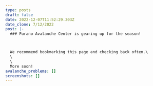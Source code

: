 ```yaml
---
type: posts
draft: false
date: 2022-12-07T11:52:29.303Z
date_clone: 7/12/2022
post: |-
  ### F﻿urano Avalanche Center is gearing up for the season!



  W﻿e recommend bookmarking this page and checking back often.\
  \
  \
  M﻿ore soon!
avalanche_problems: []
screenshots: []
---
```

